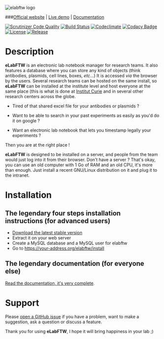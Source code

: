 ![elabftw logo](https://i.imgur.com/hq6SAZf.png)

###[Official website](http://www.elabftw.net) | [Live demo](https://demo.elabftw.net) | [Documentation](https://elabftw.rtfd.org)

[![Scrutinizer Code Quality](https://scrutinizer-ci.com/g/elabftw/elabftw/badges/quality-score.png?b=master)](https://scrutinizer-ci.com/g/elabftw/elabftw/?branch=master)
[![Build Status](https://scrutinizer-ci.com/g/elabftw/elabftw/badges/build.png?b=master)](https://scrutinizer-ci.com/g/elabftw/elabftw/build-status/master)
[![Codeclimate](https://d3s6mut3hikguw.cloudfront.net/github/elabftw/elabftw/badges/gpa.svg)](https://codeclimate.com/github/elabftw/elabftw)
[![Codacy Badge](https://www.codacy.com/project/badge/9942fbe6c6f14f488be69e51e93a1c10)](https://www.codacy.com/app/elabftw/elabftw)
[![License](https://img.shields.io/badge/license-AGPL-blue.svg)](https://www.gnu.org/licenses/agpl-3.0.en.html)
[![Release](https://img.shields.io/github/release/elabftw/elabftw.svg)](https://github.com/elabftw/elabftw/releases/latest)

# Description

**eLabFTW** is an electronic lab notebook manager for research teams. It also features a database where you can store any kind of objects (think antibodies, plasmids, cell lines, boxes, _etc_…)
It is accessed _via_ the browser by the users. Several research teams can be hosted on the same install, so **eLabFTW** can be installed at the institute level and host everyone at the same place (this is what is done at [Institut Curie](http://www.curie.fr) and in several other research centers across the globe.

- Tired of that shared excel file for your antibodies or plasmids ?

- Want to be able to search in your past experiments as easily as you'd do it on google ?

- Want an electronic lab notebook that lets you timestamp legally your experiments ?

Then you are at the right place !

**eLabFTW** is designed to be installed on a server, and people from the team would just log into it from their browser.
Don't have a server ? That's okay, you can use an old computer with 1 Go of RAM and an old CPU, it's more than enough. Just install a recent GNU/Linux distribution on it and plug it to the intranet.

# Installation

## The legendary four steps installation instructions (for advanced users)
* [Download the latest stable version](https://github.com/elabftw/elabftw/releases/latest/)
* Extract it on your web server
* Create a MySQL database and a MySQL user for elabftw
* Go to https://your-address.org/elabftw/install

## The legendary documentation (for everyone else)
[Read the documentation, it's very complete](https://elabftw.rtfd.org).

# Support

Please [open a GitHub issue](https://github.com/elabftw/elabftw/issues/new) if you have a problem, want to make a suggestion, ask a question or discuss a feature.

Thank you for using **eLabFTW**, I hope it will bring happiness in your lab ;)
